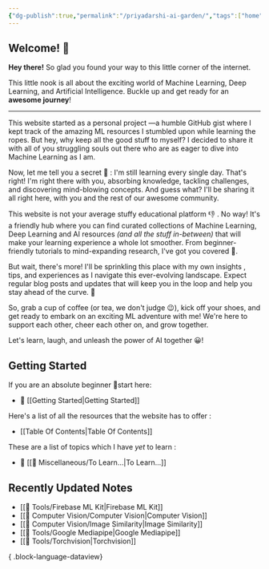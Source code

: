 ```yaml
---
{"dg-publish":true,"permalink":"/priyadarshi-ai-garden/","tags":["home","guide","start","index","digital-garden","gardenEntry","gardenEntry","gardenEntry"],"noteIcon":"2","updated":"2024-05-30T16:54:05.079+05:30"}
---
```



## Welcome! 👋

**Hey there!** So glad you found your way to this little corner of the internet.  
  
This little nook is all about the exciting world of Machine Learning, Deep Learning, and Artificial Intelligence. Buckle up and get ready for an **awesome journey**!

---

This website started as a personal project —a humble GitHub gist where I kept track of the amazing ML resources I stumbled upon while learning the ropes. But hey, why keep all the good stuff to myself? I decided to share it with all of you struggling souls out there who are as eager to dive into Machine Learning as I am.

Now, let me tell you a secret 🤫 : I'm still learning every single day. That's right! I'm right there with you, absorbing knowledge, tackling challenges, and discovering mind-blowing concepts. And guess what? I'll be sharing it all right here, with you and the rest of our awesome community.

This website is not your average stuffy educational platform 👎 . No way! It's a friendly hub where you can find curated collections of Machine Learning, Deep Learning and AI resources *(and all the stuff in-between)* that will make your learning experience a whole lot smoother. From beginner-friendly tutorials to mind-expanding research, I've got you covered 👊.
  
But wait, there's more! I'll be sprinkling this place with my own insights , tips, and experiences as I navigate this ever-evolving landscape. Expect regular blog posts and updates that will keep you in the loop and help you stay ahead of the curve. 💪
  
So, grab a cup of coffee (or tea, we don't judge 😉), kick off your shoes, and get ready to embark on an exciting ML adventure with me! We're here to support each other, cheer each other on, and grow together.

Let's learn, laugh, and unleash the power of AI together 😀!

## Getting Started

If you are an absolute beginner 👼start here:

- 🤖 [[Getting Started\|Getting Started]]

Here's a list  of all the resources that the website has to offer :

-  [[Table Of Contents\|Table Of Contents]]

These are a list of topics which I have *yet* to learn :

- 📖 [[🍭 Miscellaneous/To Learn...\|To Learn...]]

## Recently Updated Notes

- [[🧰 Tools/Firebase ML Kit\|Firebase ML Kit]]
- [[👀 Computer Vision/Computer Vision\|Computer Vision]]
- [[👀 Computer Vision/Image Similarity\|Image Similarity]]
- [[🧰 Tools/Google Mediapipe\|Google Mediapipe]]
- [[🧰 Tools/Torchvision\|Torchvision]]

{ .block-language-dataview}
